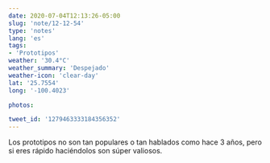 ```yaml
---
date: 2020-07-04T12:13:26-05:00
slug: 'note/12-12-54'
type: 'notes'
lang: 'es'
tags:
- 'Prototipos'
weather: '30.4°C'
weather_summary: 'Despejado'
weather-icon: 'clear-day'
lat: '25.7554'
long: '-100.4023'

photos:

tweet_id: '1279463333184356352'
---
```

Los prototipos no son tan populares o tan hablados como hace 3 años, pero si eres rápido haciéndolos son súper valiosos. 